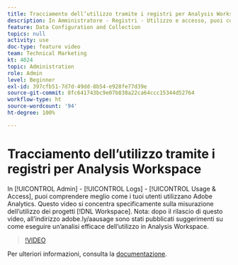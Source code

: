 ```yaml
---
title: Tracciamento dell’utilizzo tramite i registri per Analysis Workspace
description: In Amministratore - Registri - Utilizzo e accesso, puoi comprendere meglio come i tuoi utenti utilizzano Adobe Analytics. Questo video si concentra specificamente sulla misurazione dell’utilizzo dei progetti Workspace.
feature: Data Configuration and Collection
topics: null
activity: use
doc-type: feature video
team: Technical Marketing
kt: 4024
topic: Administration
role: Admin
level: Beginner
exl-id: 397cfb51-7d7d-49dd-8b54-e928fe77d39e
source-git-commit: 8fc641743bc9e07b838a22ca64ccc15344d52764
workflow-type: ht
source-wordcount: '94'
ht-degree: 100%

---
```


# Tracciamento dell’utilizzo tramite i registri per Analysis Workspace

In [!UICONTROL Admin] - [!UICONTROL Logs] - [!UICONTROL Usage & Access], puoi comprendere meglio come i tuoi utenti utilizzano Adobe Analytics. Questo video si concentra specificamente sulla misurazione dell’utilizzo dei progetti [!DNL Workspace]. Nota: dopo il rilascio di questo video, all’indirizzo adobe.ly/aausage sono stati pubblicati suggerimenti su come eseguire un’analisi efficace dell’utilizzo in Analysis Workspace.

>[!VIDEO](https://video.tv.adobe.com/v/29768/?quality=12&learn=on)

Per ulteriori informazioni, consulta la [documentazione](https://experienceleague.adobe.com/docs/analytics/admin/admin-tools/logs.html?lang=it).
